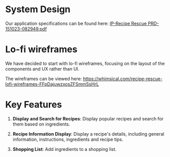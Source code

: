 # System Design

Our application specifications can be found here: [IP-Recipe Rescue PRD-151023-082949.pdf](https://github.com/IT5007-2310/course-project-reciperescue/files/12909001/IP-Recipe.Rescue.PRD-151023-082949.pdf)

# Lo-fi wireframes

We have decided to start with lo-fi wireframes, focusing on the layout of the components and UX rather than UI. 

The wireframes can be viewed here: https://whimsical.com/recipe-rescue-lofi-wireframes-FFpDajuwzxosZFSmmSsHrL

# Key Features

1. **Display and Search for Recipes**: Display popular recipes and search for them based on ingredients.

2. **Recipe Information Display**: Display a recipe's details, including general information, instructions, ingredients and recipe tips.

3. **Shopping List**: Add ingredients to a shopping list.

 
